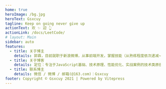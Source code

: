 ```yaml
---
home: true
heroImage: /bg.jpg
heroText: Gsxcuy
tagline: Keep on going never give up
actionText: 欢 ✨ 迎 👆
actionLink: /docs/LeetCode/
# layout: Main
sidebar: auto
features:
  - title: 关于博主
    details: 郭霖，目前就职于新浪微博，从事前端开发，掌握技能（从熟练程度依次递减~）：Vue、Node、Ts、Webpack、React、Vite、mongodb等。
  - title: 关于博客
    details: 定位：专注于JavaScript基础、技术原理、性能优化、实战案例的技术类原创文章。
  - title: 联系博主
    details: 微信 / 微博 / 邮箱(@163.com)：Gsxcuy
footer: Copyright © Gsxcuy 2021 | Powered by Vitepress
---
```

